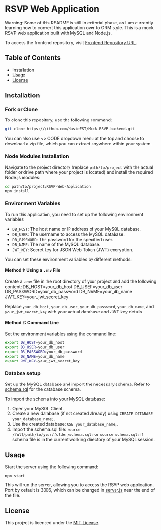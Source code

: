 # RSVP Web Application 
Warning: Some of this README is still in editorial phase, as I am currently learning how to convert this application over to ORM style.
This is a mock RSVP web application built with MySQL and Node.js.

To access the frontend repository, visit [Frontend Repository URL](URL).

## Table of Contents

- [Installation](#installation)
- [Usage](#usage)
- [License](#license)

## Installation

### Fork or Clone

To clone this repository, use the following command:

```bash
git clone https://github.com/HasieEST/Mock-RSVP-backend.git

```

You can also use <> CODE dropdown menu at the top and choose to download a zip file, which you can extract anywhere within your system.

### Node Modules Installation

Navigate to the project directory (replace `path/to/project` with the actual folder or drive path where your project is located) and install the required Node.js modules:

```bash
cd path/to/project/RSVP-Web-Application
npm install
```
### Environment Variables

To run this application, you need to set up the following environment variables:

- `DB_HOST`: The host name or IP address of your MySQL database.
- `DB_USER`: The username to access the MySQL database.
- `DB_PASSWORD`: The password for the specified user.
- `DB_NAME`: The name of the MySQL database.
- `JWT_KEY`: Secret key for JSON Web Token (JWT) encryption.

You can set these environment variables by different methods:

#### Method 1: Using a `.env` File

Create a `.env` file in the root directory of your project and add the following content:
DB_HOST=your_db_host
DB_USER=your_db_user
DB_PASSWORD=your_db_password
DB_NAME=your_db_name
JWT_KEY=your_jwt_secret_key

Replace `your_db_host`, `your_db_user`, `your_db_password`, `your_db_name`, and `your_jwt_secret_key` with your actual database and JWT key details.

#### Method 2: Command Line

Set the environment variables using the command line:

```bash
export DB_HOST=your_db_host
export DB_USER=your_db_user
export DB_PASSWORD=your_db_password
export DB_NAME=your_db_name
export JWT_KEY=your_jwt_secret_key
```

### Databse setup

Set up the MySQL database and import the necessary schema. Refer to [schema.sql](schema.sql) for the database schema.

To import the schema into your MySQL database:

1. Open your MySQL Client.
2. Create a new database (if not created already) using `CREATE DATABASE your_database_name;`.
3. Use the created database: `USE your_database_name;`.
4. Import the schema.sql file: `source /full/path/to/your/folder/schema.sql;` or `source schema.sql;` if schema file is in the current working directory of your MySQL session.

## Usage

Start the server using the following command: 

```Bash
npm start
```

This will run the server, allowing you to access the RSVP web application. Port by default is 3006, which can be changed in [server.js](server.js) near the end of the file.


## License 

This project is licensed under the [MIT License](https://opensource.org/license/mit/). 
